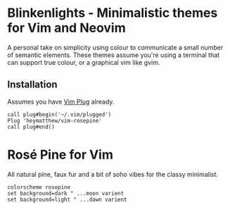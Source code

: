 # Blinkenlights - Minimalistic themes for Vim and Neovim

A personal take on simplicity using colour to communicate a small number of
semantic elements. These themes assume you're using a terminal that can support
true colour, or a graphical vim like gvim.

## Installation

Assumes you have [Vim Plug](https://github.com/junegunn/vim-plug) already.

```vim
call plug#begin('~/.vim/plugged')
Plug 'heymatthew/vim-rosepine'
call plug#end()
```

# Rosé Pine for Vim

All natural pine, faux fur and a bit of soho vibes for the classy minimalist.

```vim
colorscheme rosepine
set background=dark " ...moon varient
set background=light " ...dawn varient
```
